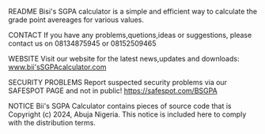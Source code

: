 README
Bisi's SGPA calculator is a simple and efficient way to calculate the grade point avereages for various values.

CONTACT
If you have any problems,quetions,ideas or suggestions, please contact us on 08134875945 or 08152509465

WEBSITE
Visit our website for the latest news,updates and downloads: www.bii'sSGPAcalculator.com

SECURITY PROBLEMS
Report suspected security problems via our SAFESPOT PAGE and not in public! https://safespot.com/BSGPA

NOTICE
Bii's SGPA Calculator contains pieces of source code that is Copyright (c) 2024, Abuja Nigeria. This notice is included here to comply with the distribution terms.

